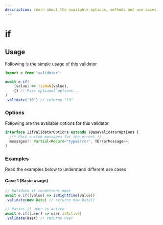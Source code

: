 ```yaml
---
description: Learn about the available options, methods and use cases.
---
```


# if

## Usage

Following is the simple usage of this validator

```typescript
import e from "validator";

await e.if(
    (value) => !isNaN(value),
    {} // Pass optional options...
)
.validate("10") // returns "10"
```

### Options

Following are the available options for this validator

```typescript
interface IIfValidatorOptions extends TBaseValidatorOptions {
  /** Pass custom messages for the errors */
  messages?: Partial<Record<"typeError", TErrorMessage>>;
}
```

### Examples

Read the examples below to understand different use cases

#### Case 1 (Basic usage)

```typescript
// Validate if conditions meet
await e.if((value) => isRightTime(value))
.validate(new Date) // returns new Date()

// Passes if user is active
await e.if((user) => user.isActive)
.validate(User) // returns User
```
